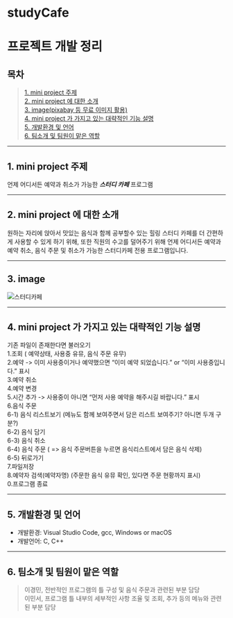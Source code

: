 # studyCafe

프로젝트 개발 정리
=============
목차
---
> [1. mini project 주제](#1.-mini-project-주제)           
> [2. mini project 에 대한 소개](#2.-mini-project-에-대한-소개)        
> [3. image(pixabay 등 무료 이미지 활용)](#3.-image)    
> [4. mini project 가 가지고 있는 대략적인 기능 설명](#4.-mini-project-가-가지고-있는-대략적인-기능-설명)        
> [5. 개발환경 및 언어](#5.-개발환경-및-언어)         
> [6. 팀소개 및 팀원이 맡은 역할](#6.-팀소개-및-팀원이-맡은-역할)           

---
## 1. mini project 주제
언제 어디서든 예약과 취소가 가능한 ***스터디 카페*** 프로그램

---
## 2. mini project 에 대한 소개
원하는 자리에 앉아서 맛있는 음식과 함께 공부할수 있는 힐링 스터디 카페를 더 간편하게 사용할 수 있게 하기 위해, 또한 직원의 수고를 덜어주기 위해 언제 어디서든 예약과 예약 취소, 음식 주문 및 취소가 가능한 스터디카페 전용 프로그램입니다.

---
## 3. image
![스터디카페](https://user-images.githubusercontent.com/103713510/166219968-287222ff-4e19-4238-acd3-6bb4db8e3770.jpg)

---
## 4. mini project 가 가지고 있는 대략적인 기능 설명<br>
기존 파일이 존재한다면 불러오기<br>
1.조회 ( 예약상태, 사용중 유뮤, 음식 주문 유무)<br>
2.예약 -> 이미 사용중이거나 예약했으면 “이미 예약 되었습니다.” or “이미 사용중입니다.” 표시<br>
3.예약 취소<br>
4.예약 변경<br>
5.시간 추가 -> 사용중이 아니면 “먼저 사용 예약을 해주시길 바랍니다.” 표시<br>
6.음식 주문<br>
6-1) 음식 리스트보기 (메뉴도 함께 보여주면서 담은 리스트 보여주기? 아니면 두개 구분?)<br>
6-2) 음식 담기<br>
6-3) 음식 취소<br>
6-4) 음식 주문 ( => 음식 주문버튼을 누르면 음식리스트에서 담은 음식 삭제)<br>
6-5) 뒤로가기<br>
7.파일저장<br>
8.예약자 검색(예약자명) (주문한 음식 유뮤 확인, 있다면 주문 현황까지 표시)<br>
0.프로그램 종료

---
## 5. 개발환경 및 언어
* 개발환경: Visual Studio Code, gcc, Windows or macOS<br>
* 개발언어: C, C++

---
## 6. 팀소개 및 팀원이 맡은 역할
> 이경민, 전반적인 프로그램의 틀 구성 및 음식 주문과 관련된 부분 담당<br>
> 이민서, 프로그램 틀 내부의 세부적인 사항 조율 및 조회, 추가 등의 메뉴와 관련된 부분 담당
